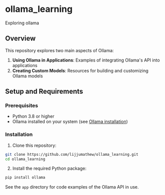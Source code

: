 # ollama_learning
Exploring ollama

## Overview

This repository explores two main aspects of Ollama:

1. **Using Ollama in Applications**: Examples of integrating Ollama's API into applications
2. **Creating Custom Models**: Resources for building and customizing Ollama models

## Setup and Requirements

### Prerequisites
- Python 3.8 or higher
- Ollama installed on your system (see [Ollama installation](https://github.com/ollama/ollama#installation))

### Installation
1. Clone this repository:
```bash
git clone https://github.com/lijjumathew/ollama_learning.git
cd ollama_learning
```

2. Install the required Python package:
```bash
pip install ollama
```

See the `app` directory for code examples of the Ollama API in use.